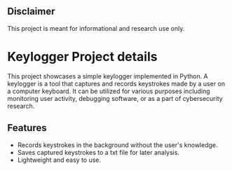 ## Disclaimer
This project is meant for informational and research use only.

# Keylogger Project details
This project showcases a simple keylogger implemented in Python. A keylogger is a tool that captures and records keystrokes made by a user on a computer keyboard. It can be utilized for various purposes including monitoring user activity, debugging software, or as a part of cybersecurity research.

## Features
- Records keystrokes in the background without the user's knowledge.
- Saves captured keystrokes to a txt file for later analysis.
- Lightweight and easy to use.



